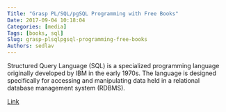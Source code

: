```yaml
---
Title: "Grasp PL/SQL/pgSQL Programming with Free Books"
Date: 2017-09-04 10:18:04
Categories: [media]
Tags: [books, sql]
Slug: grasp-plsqlpgsql-programming-free-books
Authors: sedlav
---
```


Structured Query Language (SQL) is a specialized programming language originally developed by IBM in the early 1970s. The language is designed specifically for accessing and manipulating data held in a relational database management system (RDBMS).

[Link](https://www.ossblog.org/grasp-plsqlpgsql-programming-free-books/)
